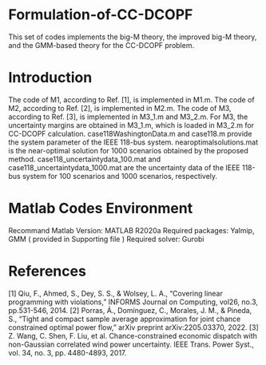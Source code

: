 # Formulation-of-CC-DCOPF
This set of codes implements the big-M theory, the improved big-M theory, and the GMM-based theory for the CC-DCOPF problem.

# Introduction
The code of M1, according to Ref. [1], is implemented in M1.m.
The code of M2, according to Ref. [2], is implemented in M2.m.
The code of M3, according to Ref. [3], is implemented in M3_1.m and M3_2.m.
For M3, the uncertainty margins are obtained in M3_1.m, which is loaded in M3_2.m for CC-DCOPF calculation.
case118WashingtonData.m and case118.m provide the system parameter of the IEEE 118-bus system.
nearoptimalsolutions.mat is the near-optimal solution for 1000 scenarios obtained by the proposed method.
case118_uncertaintydata_100.mat and case118_uncertaintydata_1000.mat are the uncertainty data of the IEEE 118-bus system for 100 scenarios and 1000 scenarios, respectively.

# Matlab Codes Environment
Recommand Matlab Version: MATLAB R2020a
Required packages: Yalmip, GMM ( provided in Supporting file )
Required solver: Gurobi

# References
[1]	Qiu, F., Ahmed, S., Dey, S. S., & Wolsey, L. A., “Covering linear programming with violations,” INFORMS Journal on Computing, vol26, no.3, pp.531-546, 2014.
[2]	Porras, Á., Domínguez, C., Morales, J. M., & Pineda, S., “Tight and compact sample average approximation for joint chance constrained optimal power flow,” arXiv preprint arXiv:2205.03370, 2022.
[3]	Z. Wang, C. Shen, F. Liu, et al. Chance-constrained economic dispatch with non-Gaussian correlated wind power uncertainty. IEEE Trans. Power Syst., vol. 34, no. 3, pp. 4480-4893, 2017.
